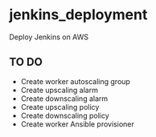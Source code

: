 # jenkins_deployment
Deploy Jenkins on AWS

## TO DO
- Create worker autoscaling group
- Create upscaling alarm
- Create downscaling alarm
- Create upscaling policy
- Create downscaling policy
- Create worker Ansible provisioner
